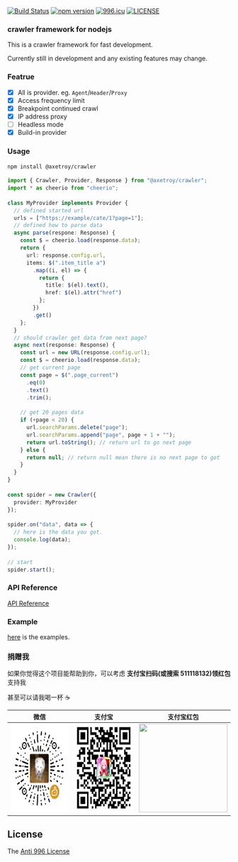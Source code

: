 [![Build Status](https://travis-ci.com/axetroy/crawler.svg?branch=master)](https://travis-ci.com/axetroy/crawler)
[![npm version](https://badge.fury.io/js/%40axetroy%2Fcrawler.svg)](https://badge.fury.io/js/%40axetroy%2Fcrawler)
[![996.icu](https://img.shields.io/badge/link-996.icu-red.svg)](https://996.icu)
[![LICENSE](https://img.shields.io/badge/license-Anti%20996-blue.svg)](https://github.com/996icu/996.ICU/blob/master/LICENSE)

### crawler framework for nodejs

This is a crawler framework for fast development.

Currently still in development and any existing features may change.

### Featrue

- [x] All is provider. eg. `Agent`/`Header`/`Proxy`
- [x] Access frequency limit
- [x] Breakpoint continued crawl
- [x] IP address proxy
- [ ] Headless mode
- [x] Build-in provider

### Usage

```bash
npm install @axetroy/crawler
```

```typescript
import { Crawler, Provider, Response } from "@axetroy/crawler";
import * as cheerio from "cheerio";

class MyProvider implements Provider {
  // defined started url
  urls = ["https://example/cate/1?page=1"];
  // defined how to parse data
  async parse(respone: Response) {
    const $ = cheerio.load(response.data);
    return {
      url: response.config.url,
      items: $(".item_title a")
        .map((i, el) => {
          return {
            title: $(el).text(),
            href: $(el).attr("href")
          };
        })
        .get()
    };
  }
  // should crawler get data from next page?
  async next(response: Response) {
    const url = new URL(response.config.url);
    const $ = cheerio.load(response.data);
    // get current page
    const page = $(".page_current")
      .eq(0)
      .text()
      .trim();

    // get 20 pages data
    if (+page < 20) {
      url.searchParams.delete("page");
      url.searchParams.append("page", page + 1 + "");
      return url.toString(); // return url to go next page
    } else {
      return null; // return null mean there is no next page to got
    }
  }
}

const spider = new Crawler({
  provider: MyProvider
});

spider.on("data", data => {
  // here is the data you got.
  console.log(data);
});

// start
spider.start();
```

### API Reference

[API Reference](http://axetroy.github.io/crawler)

### Example

[here](https://github.com/axetroy/crawler/tree/master/src/example) is the examples.

### 捐赠我

如果你觉得这个项目能帮助到你，可以考虑 **支付宝扫码(或搜索 511118132)领红包** 支持我

甚至可以请我喝一杯 ☕️

| 微信                                                                                                     | 支付宝                                                                                                   | 支付宝红包                                                                                                   |
| -------------------------------------------------------------------------------------------------------- | -------------------------------------------------------------------------------------------------------- | ------------------------------------------------------------------------------------------------------------ |
| <img src="https://github.com/axetroy/blog/raw/master/public/donate/wechat.png" width="200" height="200"> | <img src="https://github.com/axetroy/blog/raw/master/public/donate/alipay.png" width="200" height="200"> | <img src="https://github.com/axetroy/blog/raw/master/public/donate/alipay-red.png" width="200" height="200"> |

## License

The [Anti 996 License](https://github.com/axetroy/vscode-npm-import-package-version/blob/master/LICENSE)